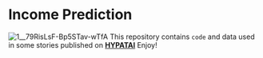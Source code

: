 # Income Prediction
![1__79RisLsF-Bp5STav-wTfA](https://user-images.githubusercontent.com/45853328/108592784-a2d7ec80-7380-11eb-9758-e0fee4a73675.png)
This repository contains ```code``` and data used in some stories published on [**HYPATAI**](https://medium.com/hypatai)
Enjoy!
